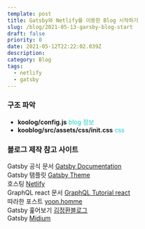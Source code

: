 ```yaml
---
template: post
title: Gatsby와 Netlify를 이용한 Blog 시작하기
slug: /blog/2021-05-13-garsby-blog-start
draft: false
priority: 0
date: 2021-05-12T22:22:02.039Z
description:
category: Blog
tags:
  - netlify
  - gatsby
---
```


### 구조 파악

- **koolog/config.js** <span style="color:#1ed3c6"> blog 정보</span>
- **kooblog/src/assets/css/init.css** <span style="color:#1ed3c6"> css</span>

### 블로그 제작 참고 사이트

Gatsby 공식 문서 [Gatsby Documentation](https://www.gatsbyjs.com/docs/)  
Gatsby 탬플릿 [Gatsby Theme](https://www.gatsbyjs.com/starters/?v=2)  
호스팅 [Netlify](https://www.netlify.com/)  
GraphQL react 문서 [GraphQL Tutorial react](https://hasura.io/learn/graphql/react/introduction/)  
따라한 포스트 [yoon.homme](https://suitee.me/getting-started-gatsby/)  
Gatsby 훑어보기 [김정환블로그](https://jeonghwan-kim.github.io/dev/2020/07/30/gatsby.html)  
Gatsby [Midium](https://medium.com/tag/gatsby)
